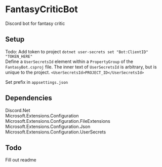 # FantasyCriticBot
Discord bot for fantasy critic

## Setup
Todo:
Add token to project `dotnet user-secrets set "Bot:ClientID" "TOKEN_HERE"`  
Define a `UserSecretsId` element within a `PropertyGroup` of the `FantasyBot.csproj` file. The inner text of `UserSecretsId` is arbitrary, but is unique to the project. `<UserSecretsId>PROJECT_ID</UserSecretsId>`  

Set prefix in `appsettings.json`  

## Dependencies
Discord.Net  
Microsoft.Extensions.Configuration  
Microsoft.Extensions.Configuration.FileExtensions  
Microsoft.Extensions.Configuration.Json  
Microsoft.Extensions.Configuration.UserSecrets  

## Todo
Fill out readme